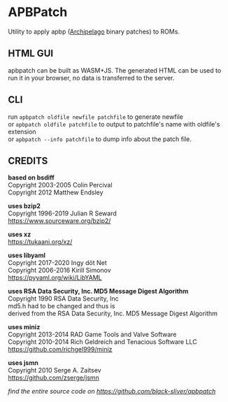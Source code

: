 # APBPatch

Utility to apply apbp ([Archipelago](https://github.com/ArchipelagoMW/Archipelago)
binary patches) to ROMs.

## HTML GUI

apbpatch can be built as WASM+JS. The generated HTML can be used to run it in
your browser, no data is transferred to the server.

## CLI

run `apbpatch oldfile newfile patchfile` to generate newfile\
or `apbpatch oldfile patchfile` to output to patchfile's name with oldfile's extension\
or `apbpatch --info patchfile` to dump info about the patch file.

## CREDITS

**based on bsdiff**\
Copyright 2003-2005 Colin Percival\
Copyright 2012 Matthew Endsley

**uses bzip2**\
Copyright 1996-2019 Julian R Seward\
https://www.sourceware.org/bzip2/

**uses xz**\
https://tukaani.org/xz/

**uses libyaml**\
Copyright 2017-2020 Ingy döt Net\
Copyright 2006-2016 Kirill Simonov\
https://pyyaml.org/wiki/LibYAML

**uses RSA Data Security, Inc. MD5 Message Digest Algorithm**\
Copyright 1990 RSA Data Security, Inc\
md5.h had to be changed and thus is\
derived from the RSA Data Security, Inc. MD5 Message Digest Algorithm

**uses miniz**\
Copyright 2013-2014 RAD Game Tools and Valve Software\
Copyright 2010-2014 Rich Geldreich and Tenacious Software LLC\
https://github.com/richgel999/miniz

**uses jsmn**\
Copyright 2010 Serge A. Zaitsev\
https://github.com/zserge/jsmn

*find the entire source code on https://github.com/black-sliver/apbpatch*

